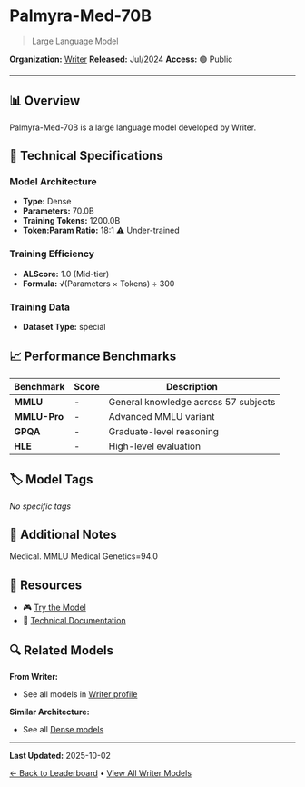 # Palmyra-Med-70B

> Large Language Model

**Organization:** [Writer](../../labs/writer.md)
**Released:** Jul/2024
**Access:** 🟢 Public

---

## 📊 Overview

Palmyra-Med-70B is a large language model developed by Writer.

## 🔧 Technical Specifications

### Model Architecture
- **Type:** Dense
- **Parameters:** 70.0B
- **Training Tokens:** 1200.0B
- **Token:Param Ratio:** 18:1 ⚠️ Under-trained

### Training Efficiency
- **ALScore:** 1.0 (Mid-tier)
- **Formula:** √(Parameters × Tokens) ÷ 300

### Training Data
- **Dataset Type:** special

## 📈 Performance Benchmarks

| Benchmark | Score | Description |
|-----------|-------|-------------|
| **MMLU** | - | General knowledge across 57 subjects |
| **MMLU-Pro** | - | Advanced MMLU variant |
| **GPQA** | - | Graduate-level reasoning |
| **HLE** | - | High-level evaluation |

## 🏷️ Model Tags

_No specific tags_

## 📝 Additional Notes

Medical. MMLU Medical Genetics=94.0

## 🔗 Resources

- 🎮 [Try the Model](https://huggingface.co/Writer/Palmyra-Med-70B-32K)
- 📄 [Technical Documentation](https://writer.com/blog/palmyra-med-fin-models/)

## 🔍 Related Models

**From Writer:**
- See all models in [Writer profile](../../labs/writer.md)

**Similar Architecture:**
- See all [Dense models](../../architectures/dense.md)

---

**Last Updated:** 2025-10-02

[← Back to Leaderboard](../../README.md) • [View All Writer Models](../../labs/writer.md)
